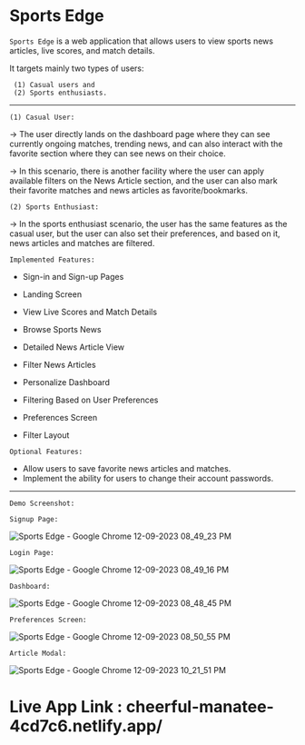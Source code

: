 # Sports Edge

`Sports Edge` is a web application that allows users to view sports news articles, live scores, and match details.

It targets mainly two types of users:

```
 (1) Casual users and
 (2) Sports enthusiasts.
```

---

`(1) Casual User:`

&rarr; The user directly lands on the dashboard page where they can see currently ongoing matches, trending news, and can also interact with the favorite section where they can see news on their choice.

&rarr; In this scenario, there is another facility where the user can apply available filters on the News Article section, and the user can also mark their favorite matches and news articles as favorite/bookmarks.

`(2) Sports Enthusiast:`

&rarr; In the sports enthusiast scenario, the user has the same features as the casual user, but the user can also set their preferences, and based on it, news articles and matches are filtered.

`Implemented Features:`

- Sign-in and Sign-up Pages
- Landing Screen
- View Live Scores and Match Details
- Browse Sports News
- Detailed News Article View
- Filter News Articles
- Personalize Dashboard
- Filtering Based on User Preferences
- Preferences Screen

- Filter Layout

`Optional Features:`

- Allow users to save favorite news articles and matches.
- Implement the ability for users to change their account passwords.

---

`Demo Screenshot:`

`Signup Page:`

![Sports Edge - Google Chrome 12-09-2023 08_49_23 PM](https://github.com/JavidSumra/sportsNews/assets/112365664/15af95be-c3e2-4c2d-a6bb-45be40362747)

`Login Page:`

 ![Sports Edge - Google Chrome 12-09-2023 08_49_16 PM](https://github.com/JavidSumra/sportsNews/assets/112365664/2df82f77-3177-4389-8582-0b798753801f)

`Dashboard:`

![Sports Edge - Google Chrome 12-09-2023 08_48_45 PM](https://github.com/JavidSumra/sportsNews/assets/112365664/ae0fb9eb-3f2e-4a14-b5de-8bc781605e55)

`Preferences Screen:`

![Sports Edge - Google Chrome 12-09-2023 08_50_55 PM](https://github.com/JavidSumra/sportsNews/assets/112365664/a7c27a45-0959-489e-be11-25e608352efb)

`Article Modal:`

![Sports Edge - Google Chrome 12-09-2023 10_21_51 PM](https://github.com/JavidSumra/sportsNews/assets/112365664/b0d3a60b-fa27-4d98-a59a-1cd2dcbdeb05)


# Live App Link : cheerful-manatee-4cd7c6.netlify.app/

